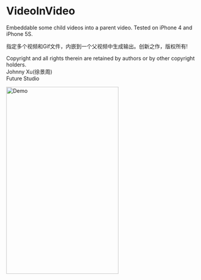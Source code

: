 # VideoInVideo
Embeddable some child videos into a parent video. Tested on iPhone 4 and iPhone 5S.

指定多个视频和Gif文件，内嵌到一个父视频中生成输出。创新之作，版权所有!

Copyright and all rights therein are retained by authors or by other copyright holders.  
Johnny Xu(徐景周)  
Future Studio  

<img src="https://github.com/xujingzhou/VideoInVideo/blob/master/Resource/Demo/Demo.gif" width = "300" height = "500" alt="Demo" align=center />

